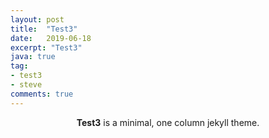 ```yaml
---
layout: post
title:  "Test3"
date:   2019-06-18
excerpt: "Test3"
java: true
tag:
- test3 
- steve
comments: true
---
```



<center><b>Test3</b> is a minimal, one column jekyll theme.</center>
     

